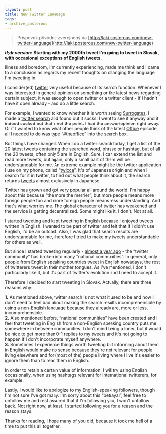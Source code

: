 ```yaml
---
layout: post
title: New Twitter Language
tags:
- archive_posterous
---
```

> Príspevok pôvodne zverejnený na [http://laki.posterous.com/new-twitter-language](http://laki.posterous.com/new-twitter-language)

***tl;dr version:*** **Starting with my 2000th tweet I'm going to tweet in Slovak, with occasional exceptions of English tweets.**

Illness and boredom, I'm currently experiencing, made me think and I came to a conclusion as regards my recent thoughts on changing the language I'm tweeting in.

I consider(ed) [twitter](https://twitter.com/) very useful because of its search function. Whenever I was interested in general opinion on something or the latest news regarding certain subject, it was enough to open twitter or a twitter client - if I hadn't have it open already - and do a little search.

For example, I wanted to know whether it is worth seeing [Surrogates](http://www.imdb.com/title/tt0986263/). I made a [twitter search](https://twitter.com/#search?q=Surrogates) and found out it sucks. I went to see it anyway and it indeed sucked but that's not the point. I had the answer/opinion right away. Or if I wanted to know what other people think of the latest [Office](http://www.imdb.com/title/tt0386676/) episode, all I needed to do was type “[#theoffice](https://twitter.com/#search?q=%23theoffice)” into the search box.

But things have changed. When I do a twitter search today, I get a list of the 20 latest tweets containing the searched word, phrase or hashtag, but of all the 20 tweets, often only 5 are in English. Sure, I can extend the list and read more tweets, but again, only a small part of them will be understandable for me. An extreme example might be the twitter application I use on my phone, called “[twicca](lab.r246.jp/twicca/)”. It's of Japanese origin and when I search for it in twitter, to find out what people think about it, the search returns [tweets](https://twitter.com/#search?q=twicca) almost exclusively in Japanese.

Twitter has grown and got very popular all around the world. I'm happy about this because “the more the merrier”; but more people means more foreign people too and more foreign people means less understanding. And that's what worries me. The global character of twitter has weakened and the service is getting decentralized. Some might like it, I don't. Not at all.

I started tweeting and kept tweeting in English because I enjoyed tweets written in English. I wanted to be part of twitter and felt that if I didn't use English, I'd be an outcast. Also, I was glad that search results are understandable for me, therefore I tried to make my tweets understandable for others as well.

But since I started tweeting regularly - [almost a year ago](https://twitter.com/sotakal/status/1929204981) - the “twitter community” has broken into many “national communities”. In general, only people from English speaking countries tweet in English nowadays, the rest of twitterers tweet in their mother tongues. As I've mentioned, I don't particularly like it, but it's part of twitter's evolution and I need to accept it.

Therefore I decided to start tweeting in Slovak. Actually, there are three reasons why:

**1.** As mentioned above, twitter search is not what it used to be and now I don't need to feel bad about making the search results incomprehensible by using a non-English language because they already are, more or less, incomprehensible.  
**2.** Also mentioned before, “national communities” have been created and I feel that tweeting in English from a non-English speaking country puts me somewhere in between communities. I don't mind being a loner, but it would be nice to get more than 0-1 replies to my tweets and it's not going to happen if I don't incorporate myself anywhere.  
**3.** Sometimes I experience things worth tweeting but informing about them in English would make no sense because they're not relevant for people living elsewhere and for (most of the) people living where I live it's easier to ignore them than to read them in English.

In order to retain a certain value of information, I will try using English occasionally, when using hashtags relevant for international twitterers, for example.

Lastly, I would like to apologize to my English-speaking followers, though I'm not sure I've got many. I'm sorry about this “betrayal”, feel free to unfollow me and rest assured that if I'm following you, I won't unfollow back. Not right now, at least. I started following you for a reason and the reason stays.

Thanks for reading, I hope many of you did, because it took me hell of a time to put this all together.